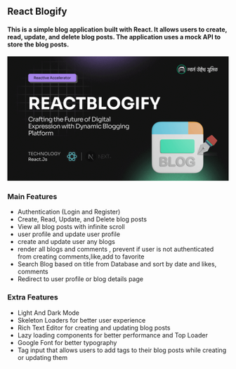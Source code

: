 ## React Blogify

#### This is a simple blog application built with React. It allows users to create, read, update, and delete blog posts. The application uses a mock API to store the blog posts.

![Cover](/public/cover.png)

### Main Features

- Authentication (Login and Register)
- Create, Read, Update, and Delete blog posts
- View all blog posts with infinite scroll
- user profile and update user profile
- create and update user any blogs
- render all blogs and comments , prevent if user is not authenticated from creating comments,like,add to favorite
- Search Blog based on title from Database and sort by date and likes, comments
- Redirect to user profile or blog details page

### Extra Features

- Light And Dark Mode
- Skeleton Loaders for better user experience
- Rich Text Editor for creating and updating blog posts
- Lazy loading components for better performance and Top Loader
- Google Font for better typography
- Tag input that allows users to add tags to their blog posts while creating or updating them

